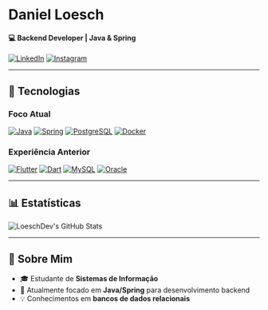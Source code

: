 # **Daniel Loesch** 
#### 💻 Backend Developer | Java & Spring


[![LinkedIn](https://img.shields.io/badge/LinkedIn-0077B5?style=flat&logo=linkedin&logoColor=white)](https://www.linkedin.com/in/loeschdev/)
[![Instagram](https://img.shields.io/badge/Instagram-E4405F?style=flat&logo=instagram&logoColor=white)](https://www.instagram.com/danielloesch_/)

---

## 🧰 Tecnologias

### Foco Atual
[![Java](https://img.shields.io/badge/Java-ED8B00?style=flat&logo=java&logoColor=white)](https://java.com)
[![Spring](https://img.shields.io/badge/Spring-6DB33F?style=flat&logo=spring&logoColor=white)](https://spring.io)
[![PostgreSQL](https://img.shields.io/badge/PostgreSQL-4169E1?style=flat&logo=postgresql&logoColor=white)](https://www.postgresql.org)
[![Docker](https://img.shields.io/badge/Docker-2496ED?style=flat&logo=docker&logoColor=white)](https://www.docker.com)   

### Experiência Anterior
[![Flutter](https://img.shields.io/badge/Flutter-02569B?style=flat&logo=flutter&logoColor=white)](https://flutter.dev)
[![Dart](https://img.shields.io/badge/Dart-0175C2?style=flat&logo=dart&logoColor=white)](https://dart.dev)
[![MySQL](https://img.shields.io/badge/MySQL-4479A1?style=flat&logo=mysql&logoColor=white)](https://www.mysql.com)
[![Oracle](https://img.shields.io/badge/Oracle-F80000?style=flat&logo=oracle&logoColor=white)](https://www.oracle.com/database/)

---

## 📊 Estatísticas

![LoeschDev's GitHub Stats](https://github-readme-streak-stats.herokuapp.com/?user=LoeschDev&theme=github-dark&hide_border=true)

---

## 📌 Sobre Mim  
- 🎓 Estudante de **Sistemas de Informação**  
- 🌱 Atualmente focado em **Java/Spring** para desenvolvimento backend  
- 💡 Conhecimentos em **bancos de dados relacionais**  
